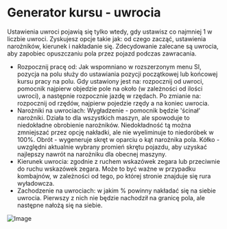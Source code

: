 # Generator kursu - uwrocia


Ustawienia uwroci pojawią się tylko wtedy, gdy ustawisz co najmniej 1 w liczbie uwroci.
Zyskujesz opcje takie jak: od czego zacząć, ustawienia narożników, kierunek i nakładanie się.
Zdecydowanie zalecane są uwrocia, aby zapobiec opuszczaniu pola przez pojazd podczas zawracania.


- Rozpocznij pracę od: Jak wspomniano w rozszerzonym menu SI, pozycja na polu służy do ustawiania pozycji początkowej lub końcowej kursu pracy na polu.
Gdy ustawiony jest na: rozpocznij od uwroci, pomocnik najpierw objedzie pole na około (w zależności od ilości uwroci), a następnie rozpocznie jazdę w rzędach. Po zmianie na: rozpocznij od rzędów, najpierw pojedzie rzędy a na koniec uwrocia.
- Narożniki na uwrociach: Wygładzenie - pomocnik będzie 'ścinał' narożniki. Działa to dla wszystkich maszyn, ale spowoduje to niedokładne obrobienie narożników.
Niedokładność tą można zmniejszać przez opcję nakładki, ale nie wyeliminuje to niedoróbek w 100%. Obrót - wygeneruje skręt w oparciu o kąt narożnika pola.
Kółko - uwzględni aktualnie wybrany promień skrętu pojazdu, aby uzyskać najlepszy nawrót na narożniku dla obecnej maszyny.
- Kierunek uwrocia: zgodnie z ruchem wskazówek zegara lub przeciwnie do ruchu wskazówek zegara. Może to być ważne w przypadku kombajnów, w zależności od tego, po której stronie znajduje się rura wyładowcza.
- Zachodzenie na uwrociach: w jakim % powinny nakładać się na siebie uwrocia. Pierwszy z nich nie będzie nachodził na granicę pola, ale następne nałożą się na siebie.


![Image](/home/runner/work/CourseplayHelp/CourseplayHelp/translation_data/sharproundcorner_0_0_330_130.png)

